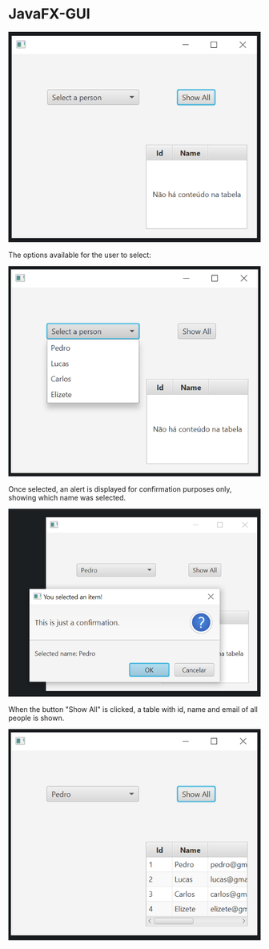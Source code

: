 # JavaFX-GUI

![](images/i1.PNG)

The options available for the user to select:

![](images/i2.PNG)

Once selected, an alert is displayed for confirmation purposes only, showing which name was selected.

![](images/i3.PNG)

When the button "Show All" is clicked, a table with id, name and email of all people is shown.

![](images/i4.PNG)






